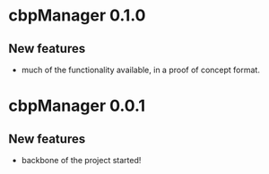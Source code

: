 # cbpManager 0.1.0

## New features

* much of the functionality available, in a proof of concept format.

# cbpManager 0.0.1

## New features

* backbone of the project started!
